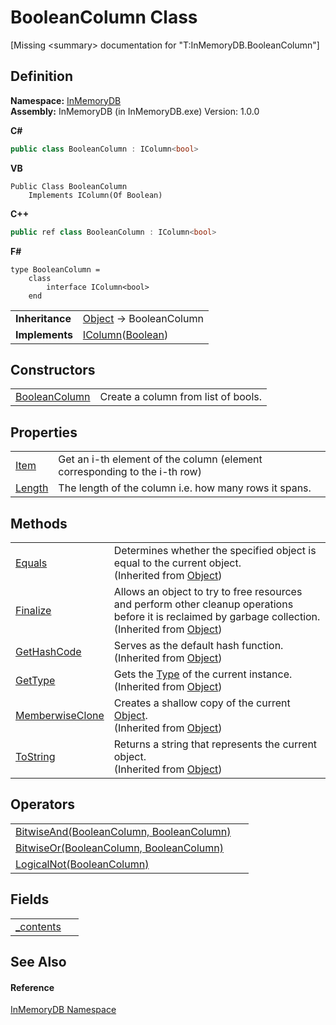 # BooleanColumn Class


\[Missing &lt;summary&gt; documentation for "T:InMemoryDB.BooleanColumn"\]



## Definition
**Namespace:** <a href="044e8d7f-0f94-a8b4-bd65-529f6359fdf7">InMemoryDB</a>  
**Assembly:** InMemoryDB (in InMemoryDB.exe) Version: 1.0.0

**C#**
``` C#
public class BooleanColumn : IColumn<bool>
```
**VB**
``` VB
Public Class BooleanColumn
	Implements IColumn(Of Boolean)
```
**C++**
``` C++
public ref class BooleanColumn : IColumn<bool>
```
**F#**
``` F#
type BooleanColumn = 
    class
        interface IColumn<bool>
    end
```

<table><tr><td><strong>Inheritance</strong></td><td><a href="https://learn.microsoft.com/dotnet/api/system.object" target="_blank" rel="noopener noreferrer">Object</a>  →  BooleanColumn</td></tr>
<tr><td><strong>Implements</strong></td><td><a href="b44a0f71-593a-e4aa-9359-31fd8f274602">IColumn</a>(<a href="https://learn.microsoft.com/dotnet/api/system.boolean" target="_blank" rel="noopener noreferrer">Boolean</a>)</td></tr>
</table>



## Constructors
<table>
<tr>
<td><a href="2701f68c-3947-6152-8ba5-4176f265a297">BooleanColumn</a></td>
<td>Create a column from list of bools.</td></tr>
</table>

## Properties
<table>
<tr>
<td><a href="01934922-c4c1-e191-06f0-2e40357ce83c">Item</a></td>
<td>Get an i-th element of the column (element corresponding to the i-th row)</td></tr>
<tr>
<td><a href="343bfec4-4ae6-a2a6-bd0a-5d528b7820bf">Length</a></td>
<td>The length of the column i.e. how many rows it spans.</td></tr>
</table>

## Methods
<table>
<tr>
<td><a href="https://learn.microsoft.com/dotnet/api/system.object.equals#system-object-equals(system-object)" target="_blank" rel="noopener noreferrer">Equals</a></td>
<td>Determines whether the specified object is equal to the current object.<br />(Inherited from <a href="https://learn.microsoft.com/dotnet/api/system.object" target="_blank" rel="noopener noreferrer">Object</a>)</td></tr>
<tr>
<td><a href="https://learn.microsoft.com/dotnet/api/system.object.finalize#system-object-finalize" target="_blank" rel="noopener noreferrer">Finalize</a></td>
<td>Allows an object to try to free resources and perform other cleanup operations before it is reclaimed by garbage collection.<br />(Inherited from <a href="https://learn.microsoft.com/dotnet/api/system.object" target="_blank" rel="noopener noreferrer">Object</a>)</td></tr>
<tr>
<td><a href="https://learn.microsoft.com/dotnet/api/system.object.gethashcode#system-object-gethashcode" target="_blank" rel="noopener noreferrer">GetHashCode</a></td>
<td>Serves as the default hash function.<br />(Inherited from <a href="https://learn.microsoft.com/dotnet/api/system.object" target="_blank" rel="noopener noreferrer">Object</a>)</td></tr>
<tr>
<td><a href="https://learn.microsoft.com/dotnet/api/system.object.gettype#system-object-gettype" target="_blank" rel="noopener noreferrer">GetType</a></td>
<td>Gets the <a href="https://learn.microsoft.com/dotnet/api/system.type" target="_blank" rel="noopener noreferrer">Type</a> of the current instance.<br />(Inherited from <a href="https://learn.microsoft.com/dotnet/api/system.object" target="_blank" rel="noopener noreferrer">Object</a>)</td></tr>
<tr>
<td><a href="https://learn.microsoft.com/dotnet/api/system.object.memberwiseclone#system-object-memberwiseclone" target="_blank" rel="noopener noreferrer">MemberwiseClone</a></td>
<td>Creates a shallow copy of the current <a href="https://learn.microsoft.com/dotnet/api/system.object" target="_blank" rel="noopener noreferrer">Object</a>.<br />(Inherited from <a href="https://learn.microsoft.com/dotnet/api/system.object" target="_blank" rel="noopener noreferrer">Object</a>)</td></tr>
<tr>
<td><a href="https://learn.microsoft.com/dotnet/api/system.object.tostring#system-object-tostring" target="_blank" rel="noopener noreferrer">ToString</a></td>
<td>Returns a string that represents the current object.<br />(Inherited from <a href="https://learn.microsoft.com/dotnet/api/system.object" target="_blank" rel="noopener noreferrer">Object</a>)</td></tr>
</table>

## Operators
<table>
<tr>
<td><a href="7856291c-75d7-5438-95fc-2e9637f073aa">BitwiseAnd(BooleanColumn, BooleanColumn)</a></td>
<td> </td></tr>
<tr>
<td><a href="3ad5d66f-2cb3-fee9-525d-61796f142df8">BitwiseOr(BooleanColumn, BooleanColumn)</a></td>
<td> </td></tr>
<tr>
<td><a href="4b3af0b5-0af9-24c3-aa04-4d96729c4ee3">LogicalNot(BooleanColumn)</a></td>
<td> </td></tr>
</table>

## Fields
<table>
<tr>
<td><a href="2b32bea4-b477-2958-f699-aac1f6cc7eed">_contents</a></td>
<td> </td></tr>
</table>

## See Also


#### Reference
<a href="044e8d7f-0f94-a8b4-bd65-529f6359fdf7">InMemoryDB Namespace</a>  
